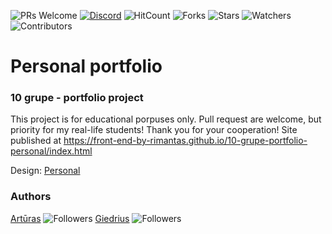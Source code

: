 ![PRs Welcome](https://img.shields.io/badge/PRs-welcome-brightgreen.svg)
[![Discord](https://img.shields.io/discord/620935790867906561?label=chat)](https://discordapp.com/channels/620935790867906561)
![HitCount](http://hits.dwyl.io/front-end-by-rimantas/10-grupe-portfolio-personal.svg)
![Forks](https://img.shields.io/github/forks/front-end-by-rimantas/10-grupe-portfolio-personal?style=social)
![Stars](https://img.shields.io/github/stars/front-end-by-rimantas/10-grupe-portfolio-personal?style=social)
![Watchers](https://img.shields.io/github/watchers/front-end-by-rimantas/10-grupe-portfolio-personal?style=social)
![Contributors](https://img.shields.io/github/contributors/front-end-by-rimantas/10-grupe-portfolio-personal)

# Personal portfolio
### 10 grupe - portfolio project

This project is for educational porpuses only. Pull request are welcome, but priority for my real-life students! Thank you for your cooperation!
Site published at https://front-end-by-rimantas.github.io/10-grupe-portfolio-personal/index.html

Design: [Personal](https://colorlib.com/preview/theme/personal/)

### Authors
[Artūras](https://github.com/keizah7) ![Followers](https://img.shields.io/github/followers/keizah7?style=social)
[Giedrius](https://github.com/GiedriusVir) ![Followers](https://img.shields.io/github/followers/GiedriusVir?style=social)
